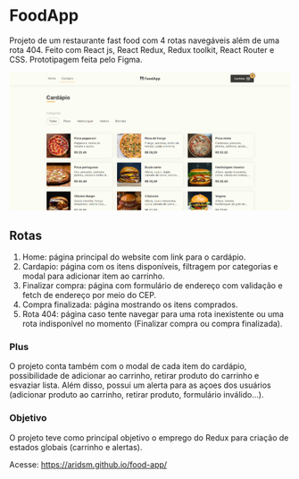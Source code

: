# FoodApp

Projeto de um restaurante fast food com 4 rotas navegáveis além de uma rota 404. Feito com React js, React Redux, Redux toolkit, React Router e CSS. Prototipagem feita pelo Figma.

![página catálogo](https://github.com/aridsm/food-app/blob/master/public/FoodApp.png)

## Rotas

1. Home: página principal do website com link para o cardápio.
2. Cardapio: página com os itens disponíveis, filtragem por categorias e modal para adicionar item ao carrinho.
3. Finalizar compra: página com formulário de endereço com validação e fetch de endereço por meio do CEP. 
4. Compra finalizada: página mostrando os itens comprados.
5. Rota 404: página caso tente navegar para uma rota inexistente ou uma rota indisponível no momento (Finalizar compra ou compra finalizada).

### Plus

O projeto conta também com o modal de cada item do cardápio, possibilidade de adicionar ao carrinho, retirar produto do carrinho e esvaziar lista. Além disso, possui um alerta para as açoes dos usuários (adicionar produto ao carrinho, retirar produto, formulário inválido...).

### Objetivo

O projeto teve como principal objetivo o emprego do Redux para criação de estados globais (carrinho e alertas).

Acesse: https://aridsm.github.io/food-app/
